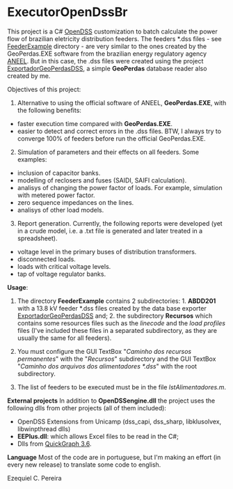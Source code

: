 # ExecutorOpenDssBr
This project is a C# [OpenDSS](http://smartgrid.epri.com/SimulationTool.aspx) customization to batch calculate the power flow of brazilian eletricity distribution feeders. The feeders \*.dss files - see [FeederExample](https://github.com/Zecao/ExecutorOpenDssBr/tree/master/FeederExample) directory - are very similar to the ones created by the GeoPerdas.EXE software from the brazilian energy regulatory agency [ANEEL](http://aneel.gov.br/). But in this case, the .dss files were created using the project [ExportadorGeoPerdasDSS](https://github.com/Zecao/ExportadorGeoPerdasDSS), a simple **GeoPerdas** database reader also created by me. 

Objectives of this project:
1. Alternative to using the official software of ANEEL, **GeoPerdas.EXE**, with the following benefits:
- faster execution time compared with **GeoPerdas.EXE**. 
- easier to detect and correct errors in the .dss files. BTW, I always try to converge 100% of feeders before run the official GeoPerdas.EXE.

2. Simulation of parameters and their effects on all feeders. Some examples:
- inclusion of capacitor banks.
- modelling of reclosers and fuses (SAIDI, SAIFI calculation).
- analisys of changing the power factor of loads. For example, simulation with metered power factor.
- zero sequence impedances on the lines.
- analisys of other load models.

3. Report generation.
Currently, the following reports were developed (yet in a crude model, i.e. a .txt file is generated and later treated in a spreadsheet).
- voltage level in the primary buses of distribution transformers.
- disconnected loads.
- loads with critical voltage levels.
- tap of voltage regulator banks.

**Usage**: 
1. The directory **FeederExample** contains 2 subdirectories: 1. **ABDD201** with a 13.8 kV feeder *.dss files created by the data base exporter [ExportadorGeoPerdasDSS](https://github.com/Zecao/ExportadorGeoPerdasDSS) and; 2. the subdirectory **Recursos** which contains some resources files such as the *linecode* and the *load profiles* files (I've included these files in a separated subdirectory, as they are usually the same for all feeders).

2. You must configure the GUI TextBox "*Caminho dos recursos permanentes*" with the "*Recursos*" subdirectory and the GUI TextBox "*Caminho dos arquivos dos alimentadores \*.dss*" with the root subdirectory.

3. The list of feeders to be executed must be in the file *lstAlimentadores.m*.

**External projects**
In addition to **OpenDSSengine.dll** the project uses the following dlls from other projects (all of them included):
- OpenDSS Extensions from Unicamp (dss_capi, dss_sharp, libklusolvex, libwinpthread dlls)
- **EEPlus.dll**: which allows Excel files to be read in the C#;
- Dlls from [QuickGraph 3.6](https://archive.codeplex.com/?p=quickgraph). 

**Language** 
Most of the code are in portuguese, but I'm making an effort (in every new release) to translate some code to english.

Ezequiel C. Pereira
